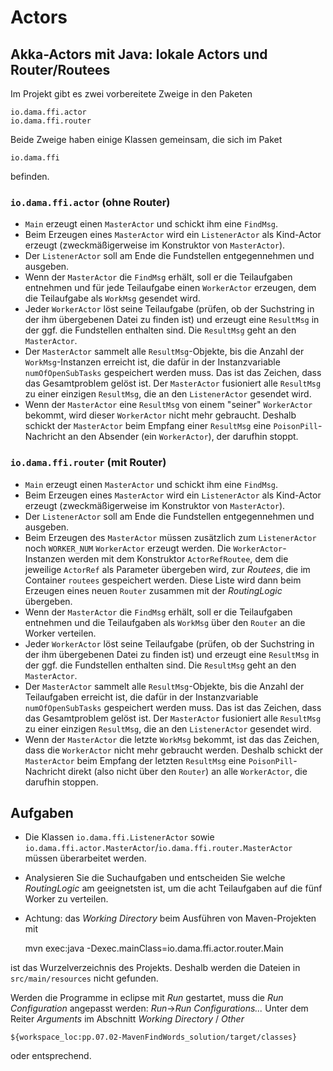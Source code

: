 # Actors #

## Akka-Actors mit Java: lokale Actors und Router/Routees ##

Im Projekt gibt es zwei vorbereitete Zweige in den Paketen

	io.dama.ffi.actor
	io.dama.ffi.router
	
Beide Zweige haben einige Klassen gemeinsam, die sich im Paket

	io.dama.ffi
	
befinden.


### ``io.dama.ffi.actor`` (ohne Router) ###

* ``Main`` erzeugt einen ``MasterActor`` und schickt ihm eine ``FindMsg``.
* Beim Erzeugen eines ``MasterActor`` wird ein ``ListenerActor`` als Kind-Actor erzeugt (zweckmäßigerweise im Konstruktor von ``MasterActor``).
* Der ``ListenerActor`` soll am Ende die Fundstellen entgegennehmen und ausgeben.
* Wenn der ``MasterActor`` die ``FindMsg`` erhält, soll er die Teilaufgaben entnehmen und für jede Teilaufgabe einen ``WorkerActor`` erzeugen, dem die Teilaufgabe als ``WorkMsg`` gesendet wird.
* Jeder ``WorkerActor`` löst seine Teilaufgabe (prüfen, ob der Suchstring in der ihm übergebenen Datei zu finden ist) und erzeugt eine ``ResultMsg`` in der ggf. die Fundstellen enthalten sind. Die ``ResultMsg`` geht an den ``MasterActor``.
* Der ``MasterActor`` sammelt alle ``ResultMsg``-Objekte, bis die Anzahl der ``WorkMsg``-Instanzen erreicht ist, die dafür in der Instanzvariable ``numOfOpenSubTasks`` gespeichert werden muss. Das ist das Zeichen, dass das Gesamtproblem gelöst ist. Der ``MasterActor`` fusioniert alle ``ResultMsg`` zu einer einzigen ``ResultMsg``, die an den ``ListenerActor`` gesendet wird.
* Wenn der ``MasterActor`` eine ``ResultMsg`` von einem "seiner" ``WorkerActor`` bekommt, wird dieser ``WorkerActor`` nicht mehr gebraucht. Deshalb schickt der ``MasterActor`` beim Empfang einer ``ResultMsg`` eine ``PoisonPill``-Nachricht an den Absender (ein ``WorkerActor``), der darufhin stoppt.   



### ``io.dama.ffi.router`` (mit Router) ###

* ``Main`` erzeugt einen ``MasterActor`` und schickt ihm eine ``FindMsg``.
* Beim Erzeugen eines ``MasterActor`` wird ein ``ListenerActor`` als Kind-Actor erzeugt (zweckmäßigerweise im Konstruktor von ``MasterActor``).
* Der ``ListenerActor`` soll am Ende die Fundstellen entgegennehmen und ausgeben.
* Beim Erzeugen des ``MasterActor`` müssen zusätzlich zum ``ListenerActor`` noch ``WORKER_NUM`` ``WorkerActor`` erzeugt werden. Die ``WorkerActor``-Instanzen werden mit dem Konstruktor ``ActorRefRoutee``, dem die jeweilige ``ActorRef`` als Parameter übergeben wird, zur *Routees*, die im Container ``routees`` gespeichert werden. Diese Liste wird dann beim Erzeugen eines neuen ``Router`` zusammen mit der *RoutingLogic* übergeben.  
* Wenn der ``MasterActor`` die ``FindMsg`` erhält, soll er die Teilaufgaben entnehmen und die Teilaufgaben als ``WorkMsg`` über den ``Router`` an die Worker verteilen.
* Jeder ``WorkerActor`` löst seine Teilaufgabe (prüfen, ob der Suchstring in der ihm übergebenen Datei zu finden ist) und erzeugt eine ``ResultMsg`` in der ggf. die Fundstellen enthalten sind. Die ``ResultMsg`` geht an den ``MasterActor``.
* Der ``MasterActor`` sammelt alle ``ResultMsg``-Objekte, bis die Anzahl der Teilaufgaben erreicht ist, die dafür in der Instanzvariable ``numOfOpenSubTasks`` gespeichert werden muss. Das ist das Zeichen, dass das Gesamtproblem gelöst ist. Der ``MasterActor`` fusioniert alle ``ResultMsg`` zu einer einzigen ``ResultMsg``, die an den ``ListenerActor`` gesendet wird.
* Wenn der ``MasterActor`` die letzte ``WorkMsg`` bekommt, ist das das Zeichen, dass die ``WorkerActor`` nicht mehr gebraucht werden. Deshalb schickt der ``MasterActor`` beim Empfang der letzten ``ResultMsg`` eine ``PoisonPill``-Nachricht direkt (also nicht über den ``Router``) an alle ``WorkerActor``, die darufhin stoppen.   


## Aufgaben ##

* Die Klassen ``io.dama.ffi.ListenerActor`` sowie ``io.dama.ffi.actor.MasterActor``/``io.dama.ffi.router.MasterActor`` müssen überarbeitet werden.
* Analysieren Sie die Suchaufgaben und entscheiden Sie welche *RoutingLogic* am geeignetsten ist, um die acht Teilaufgaben auf die fünf Worker zu verteilen.

*  Achtung: das *Working Directory* beim Ausführen von Maven-Projekten mit

	mvn exec:java -Dexec.mainClass=io.dama.ffi.actor.router.Main

ist das Wurzelverzeichnis des Projekts. Deshalb werden die Dateien in ``src/main/resources`` nicht gefunden. 

Werden die Programme in eclipse mit *Run* gestartet, muss die *Run Configuration* angepasst werden: *Run*->*Run Configurations...* Unter dem Reiter *Arguments* im Abschnitt *Working Directory* / *Other* 

	${workspace_loc:pp.07.02-MavenFindWords_solution/target/classes}
	
   oder entsprechend.  